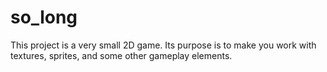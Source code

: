 # so_long
This project is a very small 2D game. Its purpose is to make you work with textures, sprites, and some other gameplay elements.

